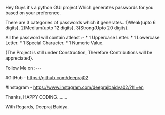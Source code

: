 Hey Guys it's a python GUI project Which generates passwords for you based on your preference.

There are 3 categories of passwords which it generates..
        1)Weak{upto 6 digits}.
        2)Medium{upto 12 digits}.
        3)Strong{Upto 20 digits}.

All the password will contain atleast :-
        * 1 Uppercase Letter.
        * 1 Lowercase Letter.
        * 1 Special Character.
        * 1 Numeric Value.

{The Project is still under Construction, Therefore Contributions will be appreciated}.

Follow Me on :---
    
   #GitHub - https://github.com/deepraj02
    
   #Instagram - https://www.instagram.com/deeprajbaidya02/?hl=en

Thanks,
HAPPY CODING........


With Regards,
Deepraj Baidya.
